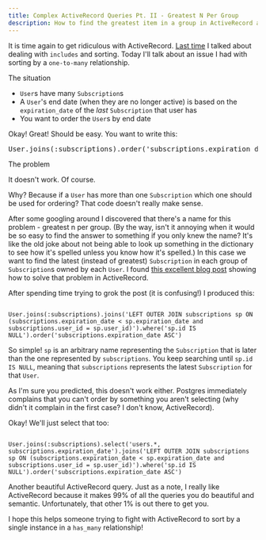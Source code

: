 ```yaml
---
title: Complex ActiveRecord Queries Pt. II - Greatest N Per Group
description: How to find the greatest item in a group in ActiveRecord and Rails
---
```


<p>It is time again to get ridiculous with ActiveRecord. <a href="/blog/complex-activerecord-queries-with-includes">Last time</a> I talked about dealing with <code>includes</code> and sorting. Today I'll talk about an issue I had with sorting by a <code>one-to-many</code> relationship.</p>

<p class="lead">The situation</p>
<ul>
<li><code>User</code>s have many <code>Subscription</code>s</li>
<li>A <code>User</code>'s end date (when they are no longer active) is based on the <code>expiration_date</code> of the <em>last</em> <code>Subscription</code> that user has</li>
<li>You want to order the <code>User</code>s by end date</li>
</ul>
<p>Okay! Great! Should be easy. You want to write this:</p>
<pre>
User.joins(:subscriptions).order('subscriptions.expiration_date ASC')
</pre>
<p class="lead">The problem</p>
<p>It doesn't work. Of course.</p>
<p>Why? Because if a <code>User</code> has more than one <code>Subscription</code> which one should be used for ordering? That code doesn't really make sense.</p>
<p>After some googling around I discovered that there's a name for this problem - greatest n per group. (By the way, isn't it annoying when it would be so easy to find the answer to something if you only knew the name? It's like the old joke about not being able to look up something in the dictionary to see how it's spelled unless you know how it's spelled.) In this case we want to find the latest (instead of greatest) <code>Subscription</code> in each group of <code>Subscription</code>s owned by each <code>User</code>. I found <a href="http://spin.atomicobject.com/2012/09/21/using-activerecord-to-abstract-greatest-n-per-group-queries/">this excellent blog post</a> showing how to solve that problem in ActiveRecord.</p>
<p>After spending time trying to grok the post (it is confusing!) I produced this:</p>
<pre><code>
User.joins(:subscriptions).joins('LEFT OUTER JOIN subscriptions sp ON (subscriptions.expiration_date < sp.expiration_date and subscriptions.user_id = sp.user_id)').where('sp.id IS NULL').order('subscriptions.expiration_date ASC')
</code></pre>
<p>So simple! <code>sp</code> is an arbitrary name representing the <code>Subscription</code> that is later than the one represented by <code>subscriptions</code>. You keep searching until <code>sp.id IS NULL</code>, meaning that <code>subscriptions</code> represents the latest <code>Subscription</code> for that <code>User</code>.</p>
<p>As I'm sure you predicted, this doesn't work either. Postgres immediately complains that you can't order by something you aren't selecting (why didn't it complain in the first case? I don't know, ActiveRecord).</p>
<p>Okay! We'll just select that too:</p>
<pre><code>
User.joins(:subscriptions).select('users.*, subscriptions.expiration_date').joins('LEFT OUTER JOIN subscriptions sp ON (subscriptions.expiration_date < sp.expiration_date and subscriptions.user_id = sp.user_id)').where('sp.id IS NULL').order('subscriptions.expiration_date ASC')
</code></pre>
<p>Another beautiful ActiveRecord query. Just as a note, I really like ActiveRecord because it makes 99% of all the queries you do beautiful and semantic. Unfortunately, that other 1% is out there to get you.</p>
<p>I hope this helps someone trying to fight with ActiveRecord to sort by a single instance in a <code>has_many</code> relationship!</p>
